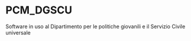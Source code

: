 # PCM_DGSCU
Software in uso al Dipartimento per le politiche giovanili e il Servizio Civile universale

